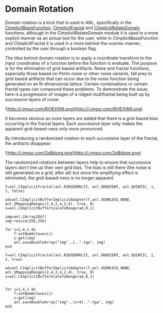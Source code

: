 # Domain Rotation #

Domain rotation is a trick that is used in ANL, specifically in the [CImplicitBasisFunction](CImplicitBasisFunction.md), [CImplicitFractal](CImplicitFractal.md) and [CImplicitRotateDomain](CImplicitRotateDomain.md) functions, although in the CImplicitRotateDomain module it is used in a more explicit manner as an actual tool for the user, while in CImplicitBasisFunction and CImplicitFractal it is used in a more behind-the-scenes manner, controlled by the user through a boolean flag.

The idea behind domain rotation is to apply a coordinate transform to the input coordinates of a function before the function is evaluate. The purpose is for the elimination of grid-based artifacts. Noise and fractal functions, especially those based on Perlin noise or other noise variants, fall prey to grid-based artifacts that can occur due to the noise function being generated on an N-dimensional lattice. Certain combinations or certain fractal types can compound these problems. To demonstrate the issue, here is a progression of images of a ridged multifractal being built up by successive layers of noise:

![http://i.imgur.com/8VIEXW8.png](http://i.imgur.com/8VIEXW8.png)

It becomes obvious as more layers are added that there is a grid-based bias occurring in the fractal layers. Each successive layer only makes the apparent grid-based-ness only more pronunced.

By introducing a randomized rotation to each successive layer of the fractal, the artifacts disappear:

![http://i.imgur.com/2qBdzpg.png](http://i.imgur.com/2qBdzpg.png)

The randomized rotations between layers help to ensure that successive layers don't line up their own grid bias. The bias is still there (the noise is still generated on a grid, after all) but since the amplifying effect is eliminated, the grid-based-ness is no longer apparent.

```
f=anl.CImplicitFractal(anl.RIDGEDMULTI, anl.GRADIENT, anl.QUINTIC, 1, 2, false)

ad=anl.CImplicitBufferImplicitAdapter(f,anl.SEAMLESS_NONE, anl.SMappingRanges(2,4,2,4,2,4), true, 0)
s=anl.CImplicitBufferScaleToRange(ad,0,1)

img=anl.CArray2Dd()
img:resize(256,256)

for i=1,4,1 do
	f:setNumOctaves(i)
	s:get(img)
	anl.saveDoubleArray("img"..i..".tga", img)
end

f=anl.CImplicitFractal(anl.RIDGEDMULTI, anl.GRADIENT, anl.QUINTIC, 1, 2, true)

ad=anl.CImplicitBufferImplicitAdapter(f,anl.SEAMLESS_NONE, anl.SMappingRanges(2,4,2,4,2,4), true, 0)
s=anl.CImplicitBufferScaleToRange(ad,0,1)


for i=1,4,1 do
	f:setNumOctaves(i)
	s:get(img)
	anl.saveDoubleArray("img"..(i+4)..".tga", img)
end
```